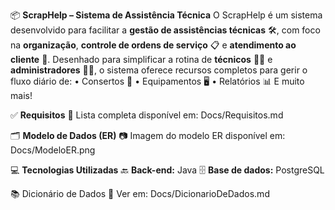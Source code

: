 📦 **ScrapHelp – Sistema de Assistência Técnica**
O ScrapHelp é um sistema desenvolvido para facilitar a **gestão de assistências técnicas** 🛠️, com foco na **organização**, **controle de ordens de serviço** 📋 e **atendimento ao cliente** 🤝.
Desenhado para simplificar a rotina de **técnicos** 👨‍🔧 e **administradores** 👩‍💼, o sistema oferece recursos completos para gerir o fluxo diário de:
• Consertos 🔧
• Equipamentos 🖥️
• Relatórios 📊
E muito mais!

✅ **Requisitos**
🔹 Lista completa disponível em: Docs/Requisitos.md

🗂️ **Modelo de Dados (ER)**
📷 Imagem do modelo ER disponível em: Docs/ModeloER.png

💻 **Tecnologias Utilizadas**
🔙 **Back-end:** Java
🗄️ **Base de dados:** PostgreSQL

📚 Dicionário de Dados
📖 Ver em: Docs/DicionarioDeDados.md
